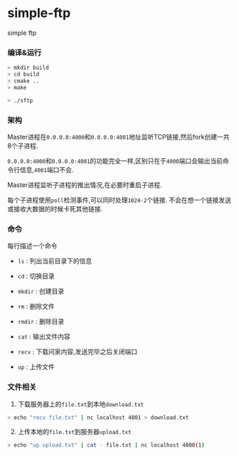# simple-ftp
simple ftp

### 编译&运行

```sh
> mkdir build
> cd build
> cmake ..
> make
```

```sh
> ./sftp
```

### 架构

Master进程在`0.0.0.0:4000`和`0.0.0.0:4001`地址监听TCP链接,然后fork创建一共8个子进程.

`0.0.0.0:4000`和`0.0.0.0:4001`的功能完全一样,区别只在于`4000`端口会输出当前命令行信息,`4001`端口不会.

Master进程监听子进程的推出情况,在必要时重启子进程.

每个子进程使用`poll`检测事件,可以同时处理`1024-2`个链接. 不会在想一个链接发送或接收大数据的时候卡死其他链接.

### 命令

每行描述一个命令

* `ls` : 列出当前目录下的信息

* `cd` : 切换目录

* `mkdir` : 创建目录

* `rm` : 删除文件

* `rmdir` : 删除目录

* `cat` : 输出文件内容

* `recv` : 下载问家内容,发送完毕之后关闭端口

* `up` : 上传文件

### 文件相关

1. 下载服务器上的`file.txt`到本地`download.txt`

```sh
> echo "recv file.txt" | nc localhost 4001 > download.txt
```

2. 上传本地的`file.txt`到服务器`upload.txt`

```sh
> echo "up upload.txt" | cat - file.txt | nc localhost 4000(1)
```
